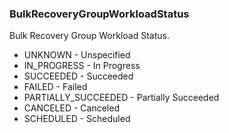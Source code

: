 ### BulkRecoveryGroupWorkloadStatus
Bulk Recovery Group Workload Status.

- UNKNOWN - Unspecified
- IN_PROGRESS - In Progress
- SUCCEEDED - Succeeded
- FAILED - Failed
- PARTIALLY_SUCCEEDED - Partially Succeeded
- CANCELED - Canceled
- SCHEDULED - Scheduled
